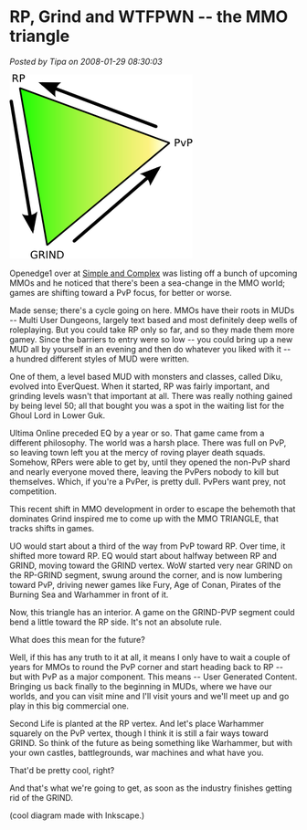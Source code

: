 # RP, Grind and WTFPWN -- the MMO triangle

*Posted by Tipa on 2008-01-29 08:30:03*

![path2164a.png](../../../uploads/2008/01/path2164a.png)

Openedge1 over at [Simple and Complex](http://simple-n-complex.blogspot.com/) was listing off a bunch of upcoming MMOs and he noticed that there's been a sea-change in the MMO world; games are shifting toward a PvP focus, for better or worse.

Made sense; there's a cycle going on here. MMOs have their roots in MUDs -- Multi User Dungeons, largely text based and most definitely deep wells of roleplaying. But you could take RP only so far, and so they made them more gamey. Since the barriers to entry were so low -- you could bring up a new MUD all by yourself in an evening and then do whatever you liked with it -- a hundred different styles of MUD were written.

One of them, a level based MUD with monsters and classes, called Diku, evolved into EverQuest. When it started, RP was fairly important, and grinding levels wasn't that important at all. There was really nothing gained by being level 50; all that bought you was a spot in the waiting list for the Ghoul Lord in Lower Guk.

Ultima Online preceded EQ by a year or so. That game came from a different philosophy. The world was a harsh place. There was full on PvP, so leaving town left you at the mercy of roving player death squads. Somehow, RPers were able to get by, until they opened the non-PvP shard and nearly everyone moved there, leaving the PvPers nobody to kill but themselves. Which, if you're a PvPer, is pretty dull. PvPers want prey, not competition.

This recent shift in MMO development in order to escape the behemoth that dominates Grind inspired me to come up with the MMO TRIANGLE, that tracks shifts in games.

UO would start about a third of the way from PvP toward RP. Over time, it shifted more toward RP. EQ would start about halfway between RP and GRIND, moving toward the GRIND vertex. WoW started very near GRIND on the RP-GRIND segment, swung around the corner, and is now lumbering toward PvP, driving newer games like Fury, Age of Conan, Pirates of the Burning Sea and Warhammer in front of it.

Now, this triangle has an interior. A game on the GRIND-PVP segment could bend a little toward the RP side. It's not an absolute rule. 

What does this mean for the future? 

Well, if this has any truth to it at all, it means I only have to wait a couple of years for MMOs to round the PvP corner and start heading back to RP -- but with PvP as a major component. This means -- User Generated Content. Bringing us back finally to the beginning in MUDs, where we have our worlds, and you can visit mine and I'll visit yours and we'll meet up and go play in this big commercial one. 

Second Life is planted at the RP vertex. And let's place Warhammer squarely on the PvP vertex, though I think it is still a fair ways toward GRIND. So think of the future as being something like Warhammer, but with your own castles, battlegrounds, war machines and what have you.

That'd be pretty cool, right?

And that's what we're going to get, as soon as the industry finishes getting rid of the GRIND.

(cool diagram made with Inkscape.)

